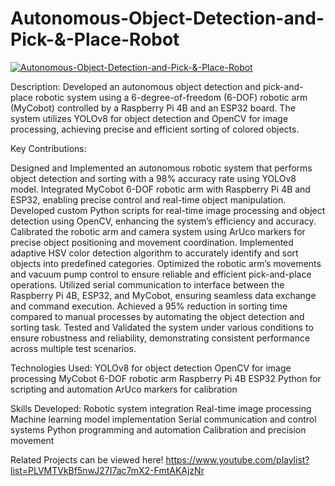 # Autonomous-Object-Detection-and-Pick-&-Place-Robot

[![Autonomous-Object-Detection-and-Pick-&-Place-Robot](https://img.youtube.com/vi/A2cw5kgYDgs/10.jpg)](https://www.youtube.com/watch?v=A2cw5kgYDgs)

Description:
Developed an autonomous object detection and pick-and-place robotic system using a 6-degree-of-freedom (6-DOF) robotic arm (MyCobot) controlled by a Raspberry Pi 4B and an ESP32 board. The system utilizes YOLOv8 for object detection and OpenCV for image processing, achieving precise and efficient sorting of colored objects.

Key Contributions:

Designed and Implemented an autonomous robotic system that performs object detection and sorting with a 98% accuracy rate using YOLOv8 model.
Integrated MyCobot 6-DOF robotic arm with Raspberry Pi 4B and ESP32, enabling precise control and real-time object manipulation.
Developed custom Python scripts for real-time image processing and object detection using OpenCV, enhancing the system’s efficiency and accuracy.
Calibrated the robotic arm and camera system using ArUco markers for precise object positioning and movement coordination.
Implemented adaptive HSV color detection algorithm to accurately identify and sort objects into predefined categories.
Optimized the robotic arm’s movements and vacuum pump control to ensure reliable and efficient pick-and-place operations.
Utilized serial communication to interface between the Raspberry Pi 4B, ESP32, and MyCobot, ensuring seamless data exchange and command execution.
Achieved a 95% reduction in sorting time compared to manual processes by automating the object detection and sorting task.
Tested and Validated the system under various conditions to ensure robustness and reliability, demonstrating consistent performance across multiple test scenarios.


Technologies Used:
YOLOv8 for object detection
OpenCV for image processing
MyCobot 6-DOF robotic arm
Raspberry Pi 4B
ESP32
Python for scripting and automation
ArUco markers for calibration


Skills Developed:
Robotic system integration
Real-time image processing
Machine learning model implementation
Serial communication and control systems
Python programming and automation
Calibration and precision movement


Related Projects can be viewed here!
https://www.youtube.com/playlist?list=PLVMTVkBf5nwJ27I7ac7mX2-FmtAKAjzNr
